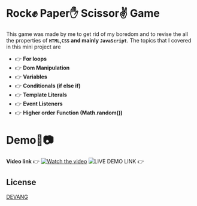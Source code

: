 # Rock✊ Paper✋ Scissor✌  Game

This game was made by me to get rid of my boredom and to revise the all the properties of **`HTML`,`CSS` and mainly `JavaScript`**. The topics that I covered in this mini project are 

* 👉 **For loops**
* 👉 **Dom Manipulation**
* 👉 **Variables**
* 👉 **Conditionals (if else if)**
* 👉 **Template Literals**
* 👉 **Event Listeners**
* 👉 **Higher order Function (Math.random())**

# Demo🎥📷
 **Video link** 👉 [![Watch the video]()](https://youtu.be/t2VLBdHOTkM)
 ![**LIVE DEMO LINK 👉**](https://devang2304.github.io/Rock-Paper-Scissor-Game/)

## License
[DEVANG](https://github.com/Devang2304)
